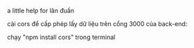 a little help for lân đuần

cài cors để cấp phép lấy dữ liệu trên cổng 3000 của back-end: 

chạy "npm install cors" trong terminal

